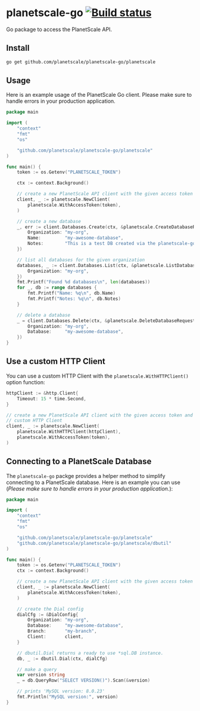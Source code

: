 # planetscale-go [![Build status](https://badge.buildkite.com/82dafa9518fe94b3fed75db71bcfc3836faeec49816e400f2e.svg?branch=main)](https://buildkite.com/planetscale/planetscale-go)

Go package to access the PlanetScale API.


## Install

```bash
go get github.com/planetscale/planetscale-go/planetscale
```

## Usage

Here is an example usage of the PlanetScale Go client. Please make sure to
handle errors in your production application.


```go
package main

import (
	"context"
	"fmt"
	"os"

	"github.com/planetscale/planetscale-go/planetscale"
)

func main() {
	token := os.Getenv("PLANETSCALE_TOKEN")

	ctx := context.Background()

	// create a new PlanetScale API client with the given access token
	client, _ := planetscale.NewClient(
		planetscale.WithAccessToken(token),
	)

	// create a new database
	_, err := client.Databases.Create(ctx, &planetscale.CreateDatabaseRequest{
		Organization: "my-org",
		Name:         "my-awesome-database",
		Notes:        "This is a test DB created via the planetscale-go API library",
	})

	// list all databases for the given organization
	databases, _ := client.Databases.List(ctx, &planetscale.ListDatabasesRequest{
		Organization: "my-org",
	})
	fmt.Printf("Found %d databases\n", len(databases))
	for _, db := range databases {
		fmt.Printf("Name: %q\n", db.Name)
		fmt.Printf("Notes: %q\n", db.Notes)
	}

	// delete a database
	_ = client.Databases.Delete(ctx, &planetscale.DeleteDatabaseRequest{
		Organization: "my-org",
		Database:     "my-awesome-database",
	})
}
```


## Use a custom HTTP Client

You can use a custom HTTP Client with the `planetscale.WithHTTPClient()` option
function:

```go
httpClient := &http.Client{
	Timeout: 15 * time.Second,
}

// create a new PlanetScale API client with the given access token and
// custom HTTP Client
client, _ := planetscale.NewClient(
	planetscale.WithHTTPClient(httpClient),
	planetscale.WithAccessToken(token),
)
```

## Connecting to a PlanetScale Database

The `planetscale-go` packge provides a helper method to simplify connecting to a PlanetScale database. Here is an example you can use (_Please make sure to handle errors in your production application._):



```go
package main

import (
	"context"
	"fmt"
	"os"

	"github.com/planetscale/planetscale-go/planetscale"
	"github.com/planetscale/planetscale-go/planetscale/dbutil"
)

func main() {
	token := os.Getenv("PLANETSCALE_TOKEN")
	ctx := context.Background()

	// create a new PlanetScale API client with the given access token
	client, _ := planetscale.NewClient(
		planetscale.WithAccessToken(token),
	)

	// create the Dial config
	dialCfg := &DialConfig{
		Organization: "my-org",
		Database:     "my-awesome-database",
		Branch:       "my-branch",
		Client:       client,
	}

	// dbutil.Dial returns a ready to use *sql.DB instance.
	db, _ := dbutil.Dial(ctx, dialCfg)

	// make a query
	var version string
	_ = db.QueryRow("SELECT VERSION()").Scan(&version)

	// prints 'MySQL version: 8.0.23'
	fmt.Println("MySQL version:", version)
}
```
